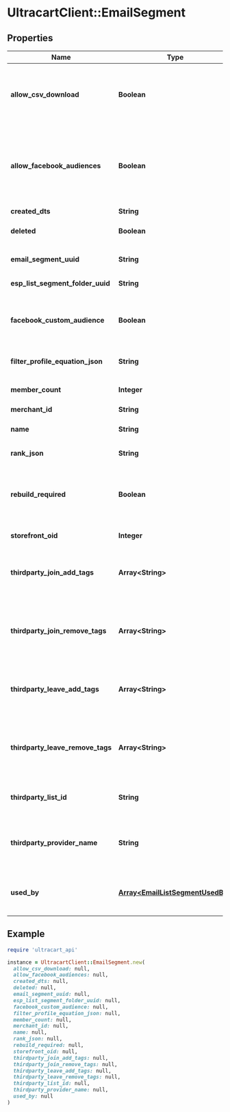# UltracartClient::EmailSegment

## Properties

| Name | Type | Description | Notes |
| ---- | ---- | ----------- | ----- |
| **allow_csv_download** | **Boolean** | True if the current user has the rights to download this segment. | [optional] |
| **allow_facebook_audiences** | **Boolean** | True if this StoreFront has the Facebook Analytics app connected and supports them | [optional] |
| **created_dts** | **String** | Created date | [optional] |
| **deleted** | **Boolean** | True if this campaign was deleted | [optional] |
| **email_segment_uuid** | **String** | Email segment UUID | [optional] |
| **esp_list_segment_folder_uuid** | **String** | List/Segment folder UUID | [optional] |
| **facebook_custom_audience** | **Boolean** | True if you want to sync to a facebook custom audience | [optional] |
| **filter_profile_equation_json** | **String** | File profile equation json | [optional] |
| **member_count** | **Integer** | Count of members in this segment | [optional] |
| **merchant_id** | **String** | Merchant ID | [optional] |
| **name** | **String** | Name of email segment | [optional] |
| **rank_json** | **String** | Rank settings json | [optional] |
| **rebuild_required** | **Boolean** | True if a rebuild is required because some part of the segment has changed | [optional] |
| **storefront_oid** | **Integer** | Storefront oid | [optional] |
| **thirdparty_join_add_tags** | **Array&lt;String&gt;** | Third party provider tags to add when a customer joins the segment. | [optional] |
| **thirdparty_join_remove_tags** | **Array&lt;String&gt;** | Third party provider tags to remove when a customer joins the segment. | [optional] |
| **thirdparty_leave_add_tags** | **Array&lt;String&gt;** | Third party provider tags to add when a customer leaves the segment. | [optional] |
| **thirdparty_leave_remove_tags** | **Array&lt;String&gt;** | Third party provider tags to remove when a customer leaves the segment. | [optional] |
| **thirdparty_list_id** | **String** | List id of third party provider to sync with. | [optional] |
| **thirdparty_provider_name** | **String** | Name of third party provider to sync segment to a list with. | [optional] |
| **used_by** | [**Array&lt;EmailListSegmentUsedBy&gt;**](EmailListSegmentUsedBy.md) | Details on the flows or campaigns that use this list. | [optional] |

## Example

```ruby
require 'ultracart_api'

instance = UltracartClient::EmailSegment.new(
  allow_csv_download: null,
  allow_facebook_audiences: null,
  created_dts: null,
  deleted: null,
  email_segment_uuid: null,
  esp_list_segment_folder_uuid: null,
  facebook_custom_audience: null,
  filter_profile_equation_json: null,
  member_count: null,
  merchant_id: null,
  name: null,
  rank_json: null,
  rebuild_required: null,
  storefront_oid: null,
  thirdparty_join_add_tags: null,
  thirdparty_join_remove_tags: null,
  thirdparty_leave_add_tags: null,
  thirdparty_leave_remove_tags: null,
  thirdparty_list_id: null,
  thirdparty_provider_name: null,
  used_by: null
)
```

